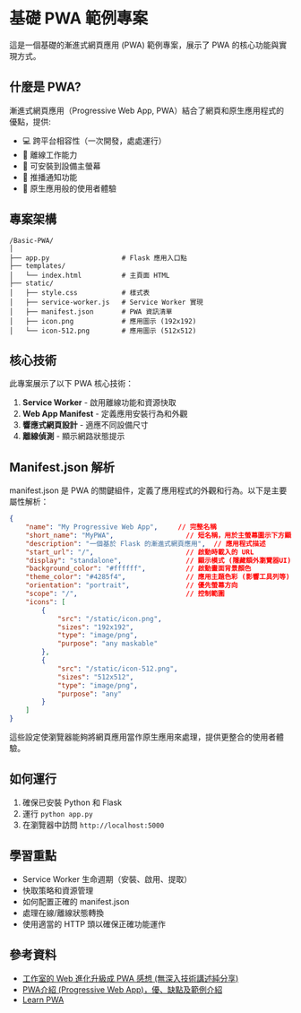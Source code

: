 # 基礎 PWA 範例專案

這是一個基礎的漸進式網頁應用 (PWA) 範例專案，展示了 PWA 的核心功能與實現方式。

## 什麼是 PWA?

漸進式網頁應用（Progressive Web App, PWA）結合了網頁和原生應用程式的優點，提供:

- 💻 跨平台相容性（一次開發，處處運行）
- 🔌 離線工作能力
- 📱 可安裝到設備主螢幕
- 📨 推播通知功能
- 🚀 原生應用般的使用者體驗

## 專案架構

```
/Basic-PWA/
│
├── app.py                  # Flask 應用入口點
├── templates/
│   └── index.html          # 主頁面 HTML
├── static/
│   ├── style.css           # 樣式表
│   ├── service-worker.js   # Service Worker 實現
│   ├── manifest.json       # PWA 資訊清單
│   ├── icon.png            # 應用圖示 (192x192)
│   └── icon-512.png        # 應用圖示 (512x512)
```

## 核心技術

此專案展示了以下 PWA 核心技術：

1. **Service Worker** - 啟用離線功能和資源快取
2. **Web App Manifest** - 定義應用安裝行為和外觀
3. **響應式網頁設計** - 適應不同設備尺寸
4. **離線偵測** - 顯示網路狀態提示

## Manifest.json 解析

manifest.json 是 PWA 的關鍵組件，定義了應用程式的外觀和行為。以下是主要屬性解析：

```json
{
    "name": "My Progressive Web App",     // 完整名稱
    "short_name": "MyPWA",                  // 短名稱，用於主螢幕圖示下方顯示
    "description": "一個基於 Flask 的漸進式網頁應用",  // 應用程式描述
    "start_url": "/",                       // 啟動時載入的 URL
    "display": "standalone",                // 顯示模式 (隱藏額外瀏覽器UI)
    "background_color": "#ffffff",          // 啟動畫面背景顏色
    "theme_color": "#4285f4",               // 應用主題色彩 (影響工具列等)
    "orientation": "portrait",              // 優先螢幕方向
    "scope": "/",                           // 控制範圍
    "icons": [
        {
            "src": "/static/icon.png",
            "sizes": "192x192",
            "type": "image/png",
            "purpose": "any maskable"
        },
        {
            "src": "/static/icon-512.png",
            "sizes": "512x512",
            "type": "image/png",
            "purpose": "any"
        }
    ]
}
```

這些設定使瀏覽器能夠將網頁應用當作原生應用來處理，提供更整合的使用者體驗。

## 如何運行

1. 確保已安裝 Python 和 Flask
2. 運行 `python app.py`
3. 在瀏覽器中訪問 `http://localhost:5000`

## 學習重點

- Service Worker 生命週期（安裝、啟用、提取）
- 快取策略和資源管理
- 如何配置正確的 manifest.json
- 處理在線/離線狀態轉換
- 使用適當的 HTTP 頭以確保正確功能運作

## 參考資料
- [工作室的 Web 進化升級成 PWA 感想 (無深入技術講述純分享)](https://medium.com/@zay800211/%E5%B7%A5%E4%BD%9C%E5%AE%A4%E7%9A%84-web-%E9%80%B2%E5%8C%96%E5%8D%87%E7%B4%9A%E6%88%90-pwa-%E6%84%9F%E6%83%B3-%E7%84%A1%E6%B7%B1%E5%85%A5%E6%8A%80%E8%A1%93%E8%AC%9B%E8%BF%B0%E7%B4%94%E5%88%86%E4%BA%AB-9327c47f8dd3)
- [PWA介紹 (Progressive Web App)，優、缺點及範例介紹](https://www.arshire.com/blog/pwa)
- [Learn PWA](https://web.dev/learn/pwa)
